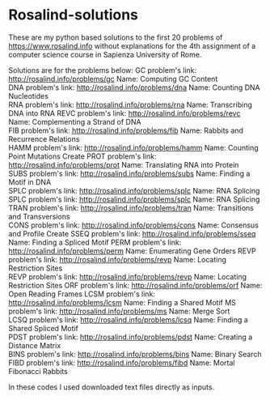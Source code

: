# Rosalind-solutions

These are my python based solutions to the first 20 problems of https://www.rosalind.info without explanations for the 4th assignment of a computer science course in Sapienza University of Rome.

Solutions are for the problems below:
 GC  problem's link: http://rosalind.info/problems/gc    Name:  Computing GC Content	
DNA  problem's link: http://rosalind.info/problems/dna   Name:  Counting DNA Nucleotides	
RNA  problem's link: http://rosalind.info/problems/rna   Name:  Transcribing DNA into RNA
REVC problem's link: http://rosalind.info/problems/revc  Name:  Complementing a Strand of DNA	
FIB  problem's link: http://rosalind.info/problems/fib   Name:  Rabbits and Recurrence Relations	
HAMM problem's link: http://rosalind.info/problems/hamm  Name:  Counting Point Mutations	Create 
PROT problem's link: http://rosalind.info/problems/prot  Name:  Translating RNA into Protein	
SUBS problem's link: http://rosalind.info/problems/subs  Name:  Finding a Motif in DNA	
SPLC problem's link: http://rosalind.info/problems/splc  Name:  RNA Splicing	
SPLC problem's link: http://rosalind.info/problems/splc  Name:  RNA Splicing	
TRAN problem's link: http://rosalind.info/problems/tran  Name:  Transitions and Transversions	
CONS problem's link: http://rosalind.info/problems/cons  Name:  Consensus and Profile	Create 
SSEQ problem's link: http://rosalind.info/problems/sseq  Name:  Finding a Spliced Motif
PERM problem's link: http://rosalind.info/problems/perm  Name:  Enumerating Gene Orders	
REVP problem's link: http://rosalind.info/problems/revp  Name:  Locating Restriction Sites	
REVP problem's link: http://rosalind.info/problems/revp  Name:  Locating Restriction Sites
ORF  problem's link: http://rosalind.info/problems/orf   Name:  Open Reading Frames
LCSM problem's link: http://rosalind.info/problems/lcsm  Name:  Finding a Shared Motif
 MS  problem's link: http://rosalind.info/problems/ms    Name:  Merge Sort	
LCSQ problem's link: http://rosalind.info/problems/lcsq  Name:  Finding a Shared Spliced Motif	
PDST problem's link: http://rosalind.info/problems/pdst  Name:  Creating a Distance Matrix	
BINS problem's link: http://rosalind.info/problems/bins  Name:  Binary Search	
FIBD problem's link: http://rosalind.info/problems/fibd  Name:  Mortal Fibonacci Rabbits

In these codes I used downloaded text files directly as inputs.
